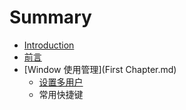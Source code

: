 # Summary

* [Introduction](README.md)
* [前言](foreword.md)
* [Window 使用管理](First Chapter.md)
   * [设置多用户](Chapter1.md)
   * 常用快捷键

